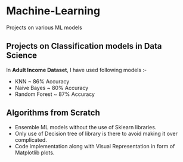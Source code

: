 # Machine-Learning
Projects on various ML models 

## Projects on Classification models in Data Science

In **Adult Income Dataset**, I have used following models :-
- KNN ~ 86% Accuracy
- Naive Bayes ~ 80% Accuracy
- Random Forest ~ 87% Accuracy

## Algorithms from Scratch

- Ensemble ML models without the use of Sklearn libraries.
- Only use of Decision tree of library is there to avoid making it over complicated.
- Code implementation along with Visual Representation in form of Matplotlib plots.